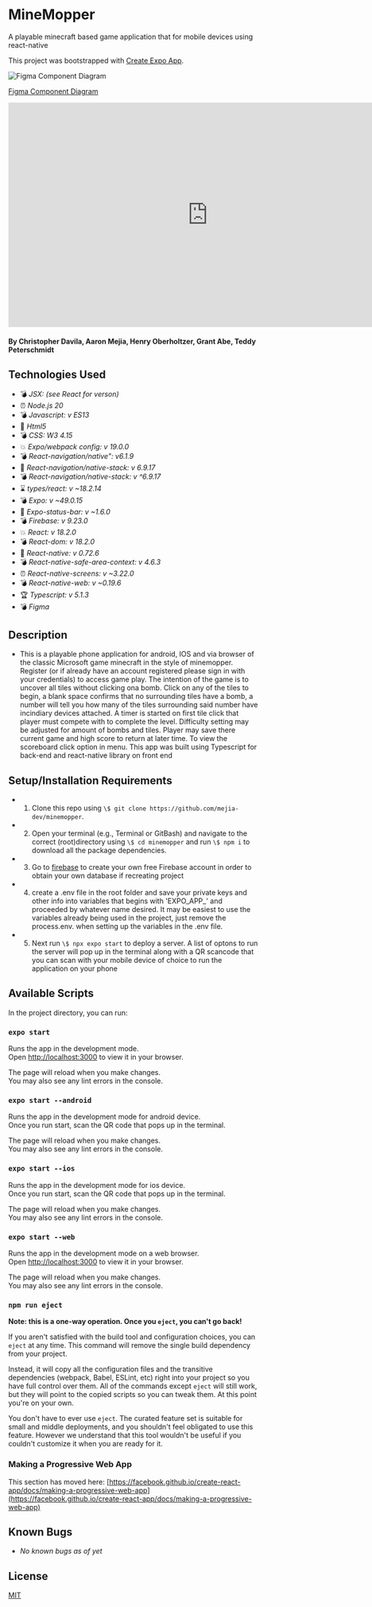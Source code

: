 # MineMopper

A playable minecraft based game application that for mobile devices using react-native 

This project was bootstrapped with [Create Expo App](https://docs.expo.dev/tutorial/create-your-first-app/).

![Figma Component Diagram](https://www.figma.com/embed?embed_host=share&url=https%3A%2F%2Fwww.figma.com%2Ffile%2FWPkAtbhns2LfGyGIO7Amr3%2FMain-App%3Ftype%3Ddesign%26node-id%3D0%253A1%26mode%3Ddesign%26t%3Dwa3YySYS0Ic4YJdG-1)

[Figma Component Diagram](https://www.figma.com/file/WPkAtbhns2LfGyGIO7Amr3/Main-App?type=design&node-id=0%3A1&mode=design&t=wa3YySYS0Ic4YJdG-1)

<iframe style="border: 1px solid rgba(0, 0, 0, 0.1);" width="800" height="450" src="https://www.figma.com/embed?embed_host=share&url=https%3A%2F%2Fwww.figma.com%2Ffile%2FWPkAtbhns2LfGyGIO7Amr3%2FMain-App%3Ftype%3Ddesign%26node-id%3D0%253A1%26mode%3Ddesign%26t%3Dwa3YySYS0Ic4YJdG-1" allowfullscreen></iframe>

#### By Christopher Davila, Aaron Mejia, Henry Oberholtzer, Grant Abe, Teddy Peterschmidt

## Technologies Used

* 💣  _JSX: (see React for verson)_
* ⏰  _Node.js 20_
* 💣 _Javascript: v ES13_
* 🚩 _Html5_
* 💣 _CSS: W3 4.15_
* 💥 _Expo/webpack config: v 19.0.0_
* 💣 _React-navigation/native": v6.1.9_
* 🚩 _React-navigation/native-stack: v 6.9.17_
* 💣 _React-navigation/native-stack: v ^6.9.17_
* ⌛ _types/react: v ~18.2.14_
* 💣 _Expo: v ~49.0.15_
* 🚩 _Expo-status-bar: v ~1.6.0_
* 💣 _Firebase: v 9.23.0_
* 💥 _React: v 18.2.0_
* 💣 _React-dom: v 18.2.0_
* 🚩 _React-native: v 0.72.6_
* 💣 _React-native-safe-area-context: v 4.6.3_
* ⏰ _React-native-screens: v ~3.22.0_
* 💣 _React-native-web: v ~0.19.6_
* 🏆 _Typescript: v 5.1.3_
* 💣 _Figma_



## Description
* This is a playable phone application for android, IOS and via browser of the classic Microsoft game minecraft in the style of minemopper.  Register (or if already have an account registered please sign in with your credentials) to access game play. The intention of the game is to uncover all tiles without clicking ona bomb. Click on any of the tiles to begin, a blank space confirms that no surrounding tiles have a bomb, a number will tell you how many of the tiles surrounding said number have incindiary devices attached.  A timer is started on first tile click that player must compete with to complete the level. Difficulty setting may be adjusted for amount of bombs and tiles. Player may save there current game and high score to return at later time.  To view the scoreboard click option in menu. This app was built using Typescript for back-end and react-native library on front end

## Setup/Installation Requirements

* 1. Clone this repo using `\$ git clone https://github.com/mejia-dev/minemopper`.
* 2. Open your terminal (e.g., Terminal or GitBash) and navigate to the correct (root)directory using `\$ cd minemopper` and run `\$ npm i` to download all the package dependencies.
* 3. Go to [firebase](https://console.firebase.google) to create your own free Firebase account in order to obtain your own database if recreating project
* 4. create a .env file in the root folder and save your private keys and other info into variables that begins with 'EXPO_APP_' and proceeded by whatever name desired. It may be easiest to use the variables already being used in the project, just remove the process.env. when setting up the variables in the .env file.
* 5. Next run `\$ npx expo start` to deploy a server. A list of optons to run the server will pop up in the terminal along with a QR scancode that you can scan with your mobile device of choice to run the application on your phone



## Available Scripts

In the project directory, you can run:

### `expo start`

Runs the app in the development mode.\
Open [http://localhost:3000](http://localhost:3000) to view it in your browser.

The page will reload when you make changes.\
You may also see any lint errors in the console.

### `expo start --android`

Runs the app in the development mode for android device.\
Once you run start, scan the QR code that pops up in the terminal.

The page will reload when you make changes.\
You may also see any lint errors in the console.

### `expo start --ios`

Runs the app in the development mode for ios device.\
Once you run start, scan the QR code that pops up in the terminal.

The page will reload when you make changes.\
You may also see any lint errors in the console.


### `expo start --web`

Runs the app in the development mode on a web browser.\
Open [http://localhost:3000](http://localhost:3000) to view it in your browser.

The page will reload when you make changes.\
You may also see any lint errors in the console.


### `npm run eject`

**Note: this is a one-way operation. Once you `eject`, you can't go back!**

If you aren't satisfied with the build tool and configuration choices, you can `eject` at any time. This command will remove the single build dependency from your project.

Instead, it will copy all the configuration files and the transitive dependencies (webpack, Babel, ESLint, etc) right into your project so you have full control over them. All of the commands except `eject` will still work, but they will point to the copied scripts so you can tweak them. At this point you're on your own.

You don't have to ever use `eject`. The curated feature set is suitable for small and middle deployments, and you shouldn't feel obligated to use this feature. However we understand that this tool wouldn't be useful if you couldn't customize it when you are ready for it.


### Making a Progressive Web App

This section has moved here: [https://facebook.github.io/create-react-app/docs/making-a-progressive-web-app](https://facebook.github.io/create-react-app/docs/making-a-progressive-web-app)

## Known Bugs

* _No known bugs as of yet_

## License
[MIT](https://github.com/mejia-dev/react-section-portfolio/blob/main/License.txt)

